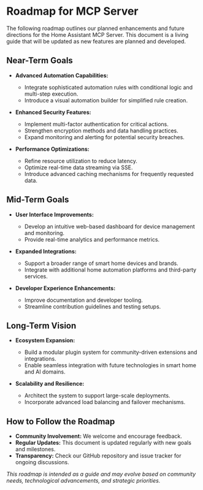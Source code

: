 # Roadmap for MCP Server

The following roadmap outlines our planned enhancements and future directions for the Home Assistant MCP Server. This document is a living guide that will be updated as new features are planned and developed.

## Near-Term Goals

- **Advanced Automation Capabilities:**
  - Integrate sophisticated automation rules with conditional logic and multi-step execution.
  - Introduce a visual automation builder for simplified rule creation.

- **Enhanced Security Features:**
  - Implement multi-factor authentication for critical actions.
  - Strengthen encryption methods and data handling practices.
  - Expand monitoring and alerting for potential security breaches.

- **Performance Optimizations:**
  - Refine resource utilization to reduce latency.
  - Optimize real-time data streaming via SSE.
  - Introduce advanced caching mechanisms for frequently requested data.

## Mid-Term Goals

- **User Interface Improvements:**
  - Develop an intuitive web-based dashboard for device management and monitoring.
  - Provide real-time analytics and performance metrics.

- **Expanded Integrations:**
  - Support a broader range of smart home devices and brands.
  - Integrate with additional home automation platforms and third-party services.

- **Developer Experience Enhancements:**
  - Improve documentation and developer tooling.
  - Streamline contribution guidelines and testing setups.

## Long-Term Vision

- **Ecosystem Expansion:**
  - Build a modular plugin system for community-driven extensions and integrations.
  - Enable seamless integration with future technologies in smart home and AI domains.

- **Scalability and Resilience:**
  - Architect the system to support large-scale deployments.
  - Incorporate advanced load balancing and failover mechanisms.

## How to Follow the Roadmap

- **Community Involvement:** We welcome and encourage feedback.
- **Regular Updates:** This document is updated regularly with new goals and milestones.
- **Transparency:** Check our GitHub repository and issue tracker for ongoing discussions.

*This roadmap is intended as a guide and may evolve based on community needs, technological advancements, and strategic priorities.* 